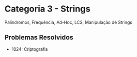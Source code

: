 # Categoria 3 - Strings
Palíndromos, Frequência, Ad-Hoc, LCS, Manipulação de Strings

## Problemas Resolvidos
- 1024: Criptografia

